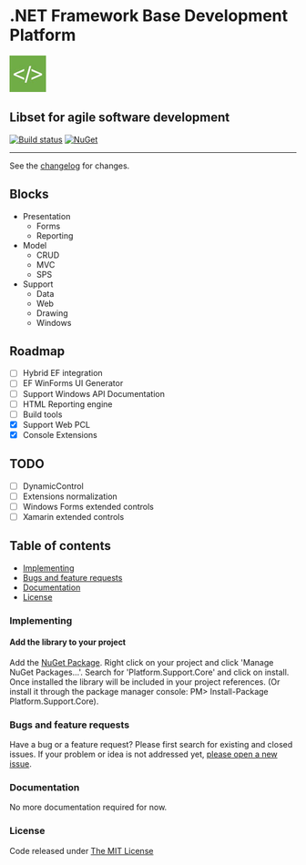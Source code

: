 # .NET Framework Base Development Platform

![logo](src/.editoricon.png)

## Libset for agile software development

[![Build status](https://ci.appveyor.com/api/projects/status/947d3r6vguorvwnt?svg=true)](https://ci.appveyor.com/project/ennerperez/platform)
[![NuGet](http://img.shields.io/nuget/v/Platform.Support.Core.svg)](https://www.nuget.org/packages/Platform.Support.Core/)

---------------------------------------

See the [changelog](CHANGELOG.md) for changes.

## Blocks

- Presentation
  - Forms
  - Reporting
- Model
  - CRUD
  - MVC
  - SPS
- Support
  - Data
  - Web
  - Drawing
  - Windows

## Roadmap

- [ ] Hybrid EF integration
- [ ] EF WinForms UI Generator
- [ ] Support Windows API Documentation
- [ ] HTML Reporting engine
- [ ] Build tools
- [x] Support Web PCL
- [x] Console Extensions

## TODO

- [ ] DynamicControl
- [ ] Extensions normalization
- [ ] Windows Forms extended controls
- [ ] Xamarin extended controls

## Table of contents

- [Implementing](#implementing)
- [Bugs and feature requests](#bugs-and-feature-requests)
- [Documentation](#documentation)
- [License](#license)

### Implementing

#### Add the library to your project

Add the [NuGet Package](https://www.nuget.org/packages/Platform.Support.Core/). Right click on your project and click 'Manage NuGet Packages...'. Search for 'Platform.Support.Core' and click on install. Once installed the library will be included in your project references. (Or install it through the package manager console: PM> Install-Package Platform.Support.Core).

### Bugs and feature requests

Have a bug or a feature request? Please first search for existing and closed issues. If your problem or idea is not addressed yet, [please open a new issue](https://github.com/{OWNER}/Platform.Support.Core/issues/new).

### Documentation

No more documentation required for now.

### License

Code released under [The MIT License](LICENSE)
